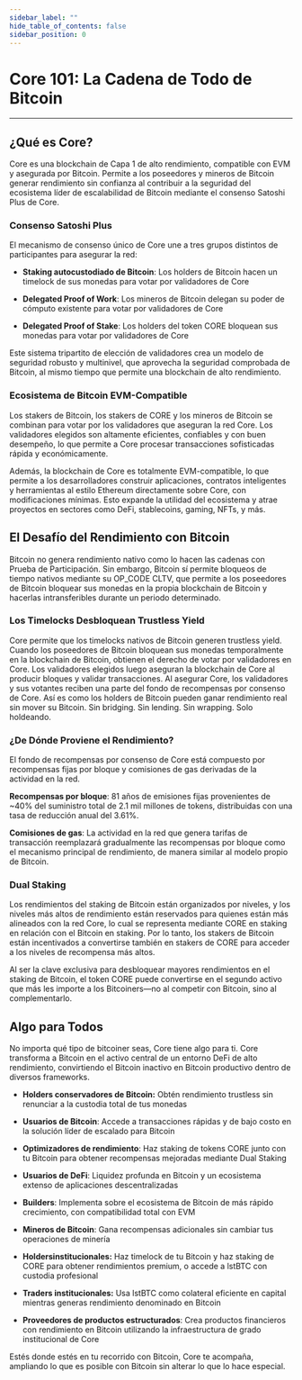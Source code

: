 ```yaml
---
sidebar_label: ""
hide_table_of_contents: false
sidebar_position: 0
---
```


# Core 101: La Cadena de Todo de Bitcoin

---

## ¿Qué es Core?

Core es una blockchain de Capa 1 de alto rendimiento, compatible con EVM y asegurada por Bitcoin. Permite a los poseedores y mineros de Bitcoin generar rendimiento sin confianza al contribuir a la seguridad del ecosistema líder de escalabilidad de Bitcoin mediante el consenso Satoshi Plus de Core.

### Consenso Satoshi Plus

El mecanismo de consenso único de Core une a tres grupos distintos de participantes para asegurar la red:

- **Staking autocustodiado de Bitcoin**: Los holders de Bitcoin hacen un timelock de sus monedas para votar por validadores de Core

- **Delegated Proof of Work**: Los mineros de Bitcoin delegan su poder de cómputo existente para votar por validadores de Core

- **Delegated Proof of Stake**: Los holders del token CORE bloquean sus monedas para votar por validadores de Core

Este sistema tripartito de elección de validadores crea un modelo de seguridad robusto y multinivel, que aprovecha la seguridad comprobada de Bitcoin, al mismo tiempo que permite una blockchain de alto rendimiento.

### Ecosistema de Bitcoin EVM-Compatible

Los stakers de Bitcoin, los stakers de CORE y los mineros de Bitcoin se combinan para votar por los validadores que aseguran la red Core. Los validadores elegidos son altamente eficientes, confiables y con buen desempeño, lo que permite a Core procesar transacciones sofisticadas rápida y económicamente.

Además, la blockchain de Core es totalmente EVM-compatible, lo que permite a los desarrolladores construir aplicaciones, contratos inteligentes y herramientas al estilo Ethereum directamente sobre Core, con modificaciones mínimas. Esto expande la utilidad del ecosistema y atrae proyectos en sectores como DeFi, stablecoins, gaming, NFTs, y más.

## El Desafío del Rendimiento con Bitcoin

Bitcoin no genera rendimiento nativo como lo hacen las cadenas con Prueba de Participación.  Sin embargo, Bitcoin sí permite bloqueos de tiempo nativos mediante su OP_CODE CLTV, que permite a los poseedores de Bitcoin bloquear sus monedas en la propia blockchain de Bitcoin y hacerlas intransferibles durante un periodo determinado.

### Los Timelocks Desbloquean Trustless Yield

Core permite que los timelocks nativos de Bitcoin generen trustless yield. Cuando los poseedores de Bitcoin bloquean sus monedas temporalmente en la blockchain de Bitcoin, obtienen el derecho de votar por validadores en Core. Los validadores elegidos luego aseguran la blockchain de Core al producir bloques y validar transacciones. Al asegurar Core, los validadores y sus votantes reciben una parte del fondo de recompensas por consenso de Core. Así es como los holders de Bitcoin pueden ganar rendimiento real sin mover su Bitcoin. Sin bridging. Sin lending. Sin wrapping. Solo holdeando.

### ¿De Dónde Proviene el Rendimiento?

El fondo de recompensas por consenso de Core está compuesto por recompensas fijas por bloque y comisiones de gas derivadas de la actividad en la red.

**Recompensas por bloque**: 81 años de emisiones fijas provenientes de ~40% del suministro total de 2.1 mil millones de tokens, distribuidas con una tasa de reducción anual del 3.61%.

**Comisiones de gas**: La actividad en la red que genera tarifas de transacción reemplazará gradualmente las recompensas por bloque como el mecanismo principal de rendimiento, de manera similar al modelo propio de Bitcoin.

### Dual Staking

Los rendimientos del staking de Bitcoin están organizados por niveles, y los niveles más altos de rendimiento están reservados para quienes están más alineados con la red Core, lo cual se representa mediante CORE en staking en relación con el Bitcoin en staking.  Por lo tanto, los stakers de Bitcoin están incentivados a convertirse también en stakers de CORE para acceder a los niveles de recompensa más altos.

Al ser la clave exclusiva para desbloquear mayores rendimientos en el staking de Bitcoin, el token CORE puede convertirse en el segundo activo que más les importe a los Bitcoiners—no al competir con Bitcoin, sino al complementarlo.

## Algo para Todos

No importa qué tipo de bitcoiner seas, Core tiene algo para ti. Core transforma a Bitcoin en el activo central de un entorno DeFi de alto rendimiento, convirtiendo el Bitcoin inactivo en Bitcoin productivo dentro de diversos frameworks.

- **Holders conservadores de Bitcoin:** Obtén rendimiento trustless sin renunciar a la custodia total de tus monedas

- **Usuarios de Bitcoin**: Accede a transacciones rápidas y de bajo costo en la solución líder de escalado para Bitcoin

- **Optimizadores de rendimiento**: Haz staking de tokens CORE junto con tu Bitcoin para obtener recompensas mejoradas mediante Dual Staking

- **Usuarios de DeFi**: Liquidez profunda en Bitcoin y un ecosistema extenso de aplicaciones descentralizadas

- **Builders**: Implementa sobre el ecosistema de Bitcoin de más rápido crecimiento, con compatibilidad total con EVM

- **Mineros de Bitcoin**: Gana recompensas adicionales sin cambiar tus operaciones de minería

- **Holdersinstitucionales:** Haz timelock de tu Bitcoin y haz staking de CORE para obtener rendimientos premium, o accede a lstBTC con custodia profesional

- **Traders institucionales:** Usa lstBTC como colateral eficiente en capital mientras generas rendimiento denominado en Bitcoin

- **Proveedores de productos estructurados**: Crea productos financieros con rendimiento en Bitcoin utilizando la infraestructura de grado institucional de Core

Estés donde estés en tu recorrido con Bitcoin, Core te acompaña, ampliando lo que es posible con Bitcoin sin alterar lo que lo hace especial.
